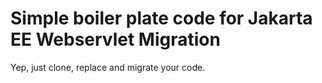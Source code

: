 <h1>Simple boiler plate code for Jakarta EE Webservlet Migration</h1>

<p>Yep, just clone, replace and migrate your code.</p>